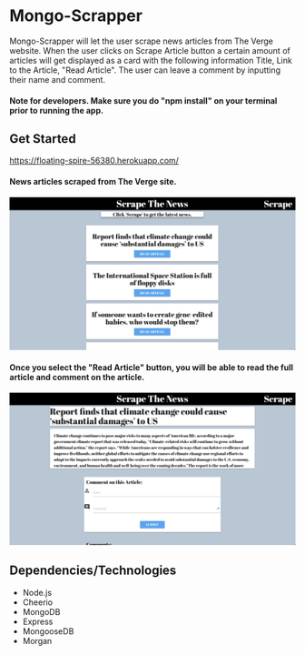 # Mongo-Scrapper

Mongo-Scrapper will let the user scrape news articles from The Verge website. When the user clicks on Scrape Article button a certain amount of articles will get displayed as a card with the following information Title, Link to the Article, "Read Article". The user can leave a comment by inputting their name and comment. 

#### Note for developers. Make sure you do "npm install" on your terminal prior to running the app. 

## Get Started
https://floating-spire-56380.herokuapp.com/

#### News articles scraped from The Verge site. 
![Screen shot](public/assets/img/image_1.png)

#### Once you select the "Read Article" button, you will be able to read the full article and comment on the article.
![Screen shot](public/assets/img/image_2.png)

## Dependencies/Technologies

* Node.js
* Cheerio
* MongoDB
* Express
* MongooseDB 
* Morgan

